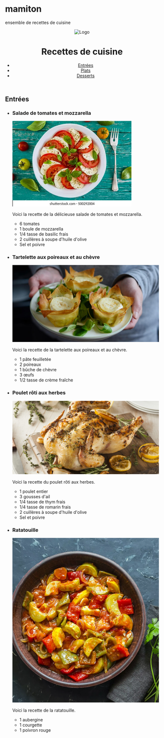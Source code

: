 # mamiton
ensemble de recettes de cuisine          
        
 <!DOCTYPE html>
<html lang="fr">
<head>
  <meta charset="UTF-8">
</head>
<body>
  <header>
    <img src="logo.png" alt="Logo">
    <h1>Recettes de cuisine</h1>
    <nav>
      <ul>
        <li><a href="#entrees">Entrées</a></li>
        <li><a href="#plats">Plats</a></li>
        <li><a href="#desserts">Desserts</a></li>
      </ul>
    </nav>
  </header>

  <main>
    <section id="entrees">
      <h2>Entrées</h2>
      <ul>
        <li>
          <h3>Salade de tomates et mozzarella</h3>
          <img src="salade.jpg" alt="Salade de tomates et mozzarella">
          <p>Voici la recette de la délicieuse salade de tomates et mozzarella.</p>
          <ul>
            <li>6 tomates</li>
            <li>1 boule de mozzarella</li>
            <li>1/4 tasse de basilic frais</li>
            <li>2 cuillères à soupe d'huile d'olive</li>
            <li>Sel et poivre</li>
          </ul>
        </li>
        <li>
          <h3>Tartelette aux poireaux et au chèvre</h3>
          <img src="tartelette.jpg" alt="Tartelette aux poireaux et au chèvre">
          <p>Voici la recette de la tartelette aux poireaux et au chèvre.</p>
          <ul>
            <li>1 pâte feuilletée</li>
            <li>2 poireaux</li>
            <li>1 bûche de chèvre</li>
            <li>3 œufs</li>
            <li>1/2 tasse de crème fraîche</li>
          </ul>
        </li>
        <li> 
          <h3>Poulet rôti aux herbes</h3>
          <img src="poulet.jpg" alt="Poulet rôti aux herbes">
          <p>Voici la recette du poulet rôti aux herbes.</p>
          <ul>
            <li>1 poulet entier</li>
            <li>3 gousses d'ail</li>
            <li>1/4 tasse de thym frais</li>
            <li>1/4 tasse de romarin frais</li>
            <li>2 cuillères à soupe d'huile d'olive</li>
            <li>Sel et poivre</li>
          </ul>
        </li>
        <li>
          <h3>Ratatouille</h3>
          <img src="ratatouille.jpg" alt="Ratatouille">
          <p>Voici la recette de la ratatouille.</p>
          <ul>
            <li>1 aubergine</li>
            <li>1 courgette</li>
            <li>1 poivron rouge</li>
          </ul>
        </li>
      </ul>
    </section>

